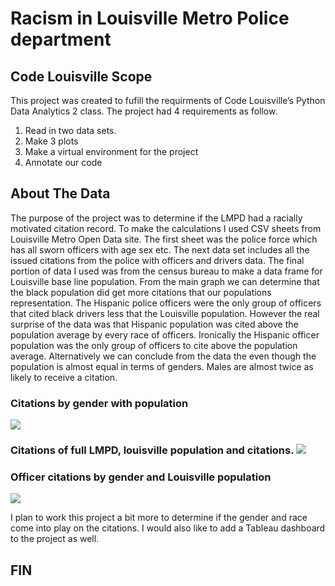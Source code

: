 <h1> Racism in Louisville Metro Police department </h1>

<h2>Code Louisville Scope </h2>
This project was created to fufill the requirments of Code Louisville’s Python Data Analytics 2 class. The project had 4 requirements as follow. 
<ol>
<li> Read in two data sets. </li>
<li> Make 3 plots </li>
<li> Make a virtual environment for the project </li>
<li> Annotate our code </li>
</ol>

<h2> About The Data </h2>
The purpose of the project was to determine if the LMPD had a racially motivated citation record. To make the calculations I used CSV sheets from Louisville Metro Open Data site. The first sheet was the police force which has all sworn officers with age sex etc. The next data set includes all the issued citations from the police with officers and drivers data. The final portion of data I used was from the census bureau to make a data frame for Louisville base line population. From the main graph we can determine that the black population did get more citations that our populations representation. The Hispanic police officers were the only group of officers that cited black drivers less that the Louisville population. However the real surprise of the data was that Hispanic population was cited above the population average by every race of officers. Ironically the Hispanic officer population was the only group of officers to cite above the population average. Alternatively we can conclude from the data the even though the population is almost equal in terms of genders. Males are almost twice as likely to receive a citation. 

<h3> Citations by gender with population </h3>
<img src=”(your image URL here)”>

<h3> Citations of full LMPD, louisville population and citations. 
<img src=”(your image URL here)”>

<h3> Officer citations by gender and Louisville population </h3>
<img src=”(your image URL here)”>

I plan to work this project a bit more to determine if the gender and race come into play on the citations. I would also like to add a Tableau dashboard to the project as well. 

<h2> FIN </h2>